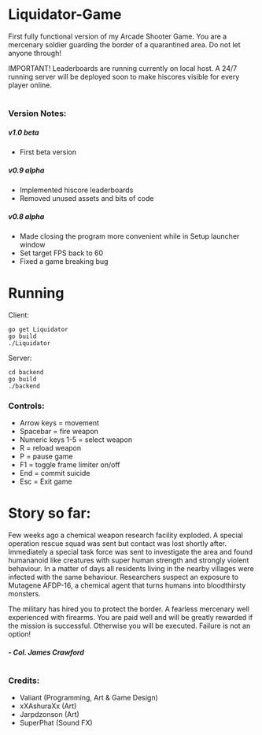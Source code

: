 # Liquidator-Game
First fully functional version of my Arcade Shooter Game. You are a mercenary soldier guarding the border of a quarantined area. Do not let anyone through!

IMPORTANT! Leaderboards are running currently on local host. A 24/7 running server will be deployed soon to make hiscores visible for every player online.

#
### Version Notes:
##### v1.0 beta
- First beta version
##### v0.9 alpha
- Implemented hiscore leaderboards
- Removed unused assets and bits of code
##### v0.8 alpha
- Made closing the program more convenient while in Setup launcher window
- Set target FPS back to 60
- Fixed a game breaking bug
#

# Running
Client:
```
go get Liquidator
go build
./Liquidator
```
Server:
```
cd backend
go build
./backend
```
### Controls:
- Arrow keys = movement
- Spacebar = fire weapon
- Numeric keys 1-5 = select weapon
- R = reload weapon
- P = pause game
- F1 = toggle frame limiter on/off
- End = commit suicide
- Esc = Exit game

# Story so far:
Few weeks ago a chemical weapon research facility exploded. A special operation rescue squad was sent but contact was lost shortly after. Immediately a special task force was sent to investigate the area and found humananoid like creatures with super human strength and strongly violent behaviour. In a matter of days all residents living in the nearby villages were infected with the same behaviour. Researchers suspect an exposure to Mutagene AFDP-16, a chemical agent that turns humans into bloodthirsty monsters.

The military has hired you to protect the border. A fearless mercenary well experienced with firearms. You are paid well and will be greatly rewarded if the mission is successful. Otherwise you will be executed. Failure is not an option!
##### - Col. James Crawford
#

### Credits:
- Valiant (Programming, Art & Game Design)
- xXAshuraXx (Art)
- Jarpdzonson (Art)
- SuperPhat (Sound FX)

